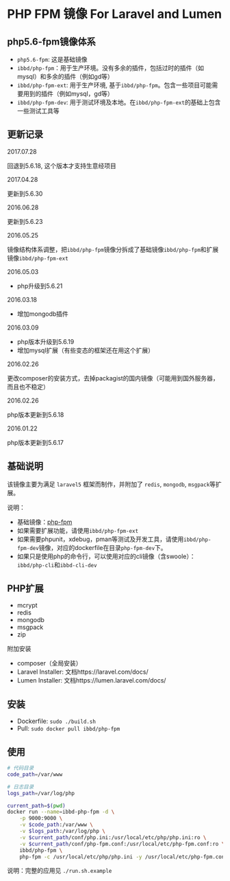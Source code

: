 # PHP FPM 镜像 For Laravel and Lumen

## php5.6-fpm镜像体系

- `php5.6-fpm`: 这是基础镜像
- `ibbd/php-fpm`：用于生产环境。没有多余的插件，包括过时的插件（如mysql）和多余的插件（例如gd等）
- `ibbd/php-fpm-ext`: 用于生产环境, 基于`ibbd/php-fpm`。包含一些项目可能需要用到的插件（例如mysql，gd等）
- `ibbd/php-fpm-dev`: 用于测试环境及本地。在`ibbd/php-fpm-ext`的基础上包含一些测试工具等

## 更新记录

2017.07.28

回退到5.6.18, 这个版本才支持生意经项目

2017.04.28

更新到5.6.30

2016.06.28

更新到5.6.23

2016.05.25

镜像结构体系调整，把`ibbd/php-fpm`镜像分拆成了基础镜像`ibbd/php-fpm`和扩展镜像`ibbd/php-fpm-ext`

2016.05.03

- php升级到5.6.21

2016.03.18

- 增加mongodb插件

2016.03.09

- php版本升级到5.6.19
- 增加mysql扩展（有些变态的框架还在用这个扩展）

2016.02.26

更改composer的安装方式，去掉packagist的国内镜像（可能用到国外服务器，而且也不稳定）

2016.02.26

php版本更新到5.6.18

2016.01.22

php版本更新到5.6.17

## 基础说明

该镜像主要为满足 `laravel5` 框架而制作，并附加了 `redis`, `mongodb`, `msgpack`等扩展。

说明：

- 基础镜像：[php-fpm](https://hub.docker.com/_/php)
- 如果需要扩展功能，请使用`ibbd/php-fpm-ext`
- 如果需要phpunit，xdebug，pman等测试及开发工具，请使用`ibbd/php-fpm-dev`镜像，对应的dockerfile在目录`php-fpm-dev`下。
- 如果只是使用php的命令行，可以使用对应的cli镜像（含swoole）：`ibbd/php-cli`和`ibbd-cli-dev`

## PHP扩展 

- mcrypt
- redis
- mongodb
- msgpack 
- zip

附加安装

- composer（全局安装）
- Laravel Installer: 文档https://laravel.com/docs/
- Lumen Installer: 文档https://lumen.laravel.com/docs/

## 安装 

- Dockerfile: `sudo ./build.sh`
- Pull: `sudo docker pull ibbd/php-fpm`

## 使用

```sh
# 代码目录
code_path=/var/www

# 日志目录
logs_path=/var/log/php

current_path=$(pwd)
docker run --name=ibbd-php-fpm -d \
    -p 9000:9000 \
    -v $code_path:/var/www \
    -v $logs_path:/var/log/php \
    -v $current_path/conf/php.ini:/usr/local/etc/php/php.ini:ro \
    -v $current_path/conf/php-fpm.conf:/usr/local/etc/php-fpm.conf:ro \
    ibbd/php-fpm \
    php-fpm -c /usr/local/etc/php/php.ini -y /usr/local/etc/php-fpm.conf
```

说明：完整的应用见 `./run.sh.example`

